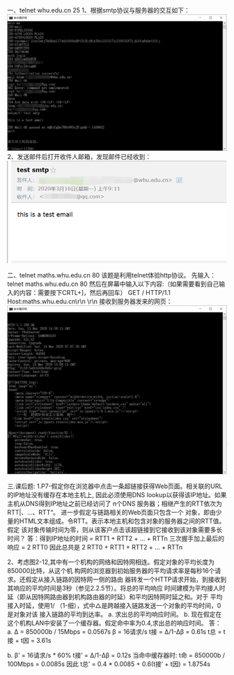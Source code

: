 一、telnet whu.edu.cn 25
1、根据smtp协议与服务器的交互如下：
![image](https://github.com/hewancai/HOMEWORK-3/blob/master/2017302580276/smtp.png)
2、发送邮件后打开收件人邮箱，发现邮件已经收到：
![image](https://github.com/hewancai/HOMEWORK-3/blob/master/2017302580276/email.png)

二、telnet maths.whu.edu.cn 80
该题是利用telnet体验http协议。
先输入：
telnet maths.whu.edu.cn 80
然后在屏幕中输入以下内容:（如果需要看到自己输入的内容：需要按下CRTL+]，然后再回车）
GET / HTTP/1.1
Host:maths.whu.edu.cn\r\n
\r\n
接收到服务器发来的网页：
![image](https://github.com/hewancai/HOMEWORK-3/blob/master/2017302580276/http.png)

三.课后题:
1.P7-假定你在浏览器中点击一条超链接获得Web页面。相关联的URL的IP地址没有缓存在本地主机上,
因此必须使用DNS lookup以获得该IP地址。如果主机从DNS得到IP地址之前已经访问了 n个DNS
服务器；相继产生的RTT依次为RTT|、…、RTT“。 进一步假定与链路相关的Web页面只包含一个
对象，即由少量的HTML文本组成。令RTT。表示本地主机和包含对象的服务器之间的RTT值。假定 该对象传输时间为零，则从该客户点击该超链接到它接收到该对象需要多长时间？
答：得到IP地址的时间 = RTT1 + RTT2 + … + RTTn
三次握手加上最后的响应 = 2 RTT0
因此总共是 2 RTT0 + RTT1 + RTT2 + … + RTTn

2、考虑图2-12,其中有一个机构的网络和因特网相连。假定对象的平均长度为850000比特，从这个机 构网的浏览器到初始服务器的平均请求率是每秒16个请求。还假定从接入链路的因特网一侧的路由
器转发一个HTTP请求开始，到接收到其响应的平均时间是3秒（参见2.2.5节）。将总的平均响应 时间建模为平均接人时延（即从因特网路由器到机构路由器的时延）和平均因特网时延之和。对于
平均接入时延，使用1/ （1-细），式中△是跨越接入链路发送一个对象的平均时间，0是对象对该 接入链路的平均到达率。
a. 求出总的平均响应时间。
b. 现在假定在这个机构LAN中安装了一个缓存器。假定命中率为0.4,求出总的响应时间。
答：
a.
Δ = 850000b / 15Mbps = 0.0567s
β = 16请求/s
t接 = Δ/1-Δβ = 0.61s
t总 = t接 + t因 = 3.61s

b.
β’ = 16请求/s * 60%
t接’ = Δ/1-Δβ = 0.12s
当命中缓存器时: t命 = 850000b / 100Mbps = 0.0085s
因此 t总’ = 0.4 * 0.0085 + 0.6(t接’ + t因) = 1.8754s
